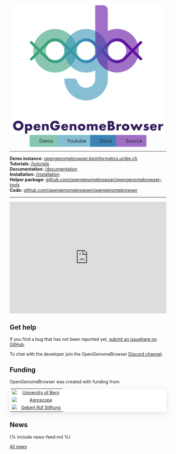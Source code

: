 <link rel="shortcut icon" type="image/svg+xml" href="/favicon.svg">

<style>
.center-content {
    text-align: center;
}

.ogb-logo {
    border: unset;
    box-shadow: unset;
    width: 500px;
}

#ogb-btns > .ogb-btn {
    padding-left: 30px;
    background-repeat: no-repeat;
    background-position: top 50% left 10px;
    background-size: 16px;
    font-family: -apple-system, BlinkMacSystemFont, "Segoe UI", Roboto, "Helvetica Neue", Arial, "Noto Sans", sans-serif, "Apple Color Emoji", "Segoe UI Emoji", "Segoe UI Symbol", "Noto Color Emoji";
    font-size: 1rem;
    font-weight: 400;
    line-height: 1.5;
    color: #212529;
    text-align: left;

}

#ogb-btn-demo {
    background-image: url('/media/demo.svg');
    background-color: #88c6af;
}

#ogb-btn-youtube {
    background-image: url('/media/youtube.svg');
    background-color: #85bed4;
}

#ogb-btn-docs {
    background-image: url('/media/docs.svg');
    background-color: #3a84b4;
}

#ogb-btn-source {
    background-image: url('/media/source.svg');
    background-color: #9f6fc6;
}

.ogb-btn:hover {
    filter: brightness(0.8);
}

.ogb-btn {
    color: #212529;
    text-decoration: none !important;
    display: inline-block;
    font-weight: 400;
    text-align: center;
    -webkit-user-select: none;
    -moz-user-select: none;
    -ms-user-select: none;
    user-select: none;
    border: 1px solid transparent;
    padding: .375rem .75rem;
    font-size: 1rem;
    line-height: 1.5;
    border-radius: .25rem;
    transition: color .15s ease-in-out, background-color .15s ease-in-out, border-color .15s ease-in-out, filter .15s ease-in-out;
}

#ogb-btns {
    position: relative;
    display: -ms-inline-flexbox;
    display: inline-flex;
    vertical-align: middle;
}

.ogb-btn:not(:disabled):not(.disabled) {
    cursor: pointer;
}

#ogb-btns > #ogb-btns:not(:last-child) > .ogb-btn, #ogb-btns > .ogb-btn:not(:last-child) {
    border-top-right-radius: 0;
    border-bottom-right-radius: 0;
}

#ogb-btns > #ogb-btns:not(:first-child) > .ogb-btn, #ogb-btns > .ogb-btn:not(:first-child) {
    border-top-left-radius: 0;
    border-bottom-left-radius: 0;
}
</style>

<div class="center-content">
<img class="ogb-logo" src="https://raw.githubusercontent.com/opengenomebrowser/opengenomebrowser/master/website/static/global/customicons/ogb-full.svg">

<div id="ogb-btns" aria-label="OpenGenomeBrowser links panel">
    <a id="ogb-btn-demo" type="button" class="ogb-btn" href="https://opengenomebrowser.bioinformatics.unibe.ch/"
    >Demo</a>
    <a id="ogb-btn-youtube" type="button" class="ogb-btn" href="https://www.youtube.com/watch?v=rkWREfcwPKQ"
    >Youtube</a>
    <a id="ogb-btn-docs" type="button" class="ogb-btn" href="https://opengenomebrowser.github.io/"
    >Docs</a>
    <a id="ogb-btn-source" type="button" class="ogb-btn" href="https://github.com/opengenomebrowser/opengenomebrowser"
    >Source</a>
</div>
</div>

<hr>

**Demo instance:**
[opengenomebrowser.bioinformatics.unibe.ch](https://opengenomebrowser.bioinformatics.unibe.ch/) <br>
**Tutorials:**
[/tutorials](/tutorials/index.md) <br>
**Documentation:**
[/documentation](/documentation/index.md) <br>
**Installation:**
[/installation](/installation.md) <br>
**Helper package:**
[github.com/opengenomebrowser/opengenomebrowser-tools](https://github.com/opengenomebrowser/opengenomebrowser-tools) <br>
**Code:**
[github.com/opengenomebrowser/opengenomebrowser](https://github.com/opengenomebrowser/opengenomebrowser) <br>

<hr>

<iframe src="https://www.youtube.com/embed/rkWREfcwPKQ" allow="encrypted-media" allowfullscreen frameborder="0" scrolling="no" style="overflow:hidden;height:360px;width:100%" height="360" width="100%"></iframe>

## Get help

If you find a bug that has not been reported
yet, [submit an issuehere on GitHub](https://github.com/opengenomebrowser/opengenomebrowser/issues).

To chat with the developer join the OpenGenomeBrowser [Discord channel](https://discord.gg/mDm4fqf).

## Funding

OpenGenomeBrowser was created with funding from:

<style>
.tg { width:100%; border:none; background-color: white; border-radius: 4px; box-shadow: 0 5px 20px rgba(71,80,89,.15); } }
.tg td { padding:2px; border:none }
.tg th { border:none }
.tg .tg-9wq8{ border:none; text-align:center; vertical-align:middle }
.mini-img{ width:120px; margin:0; padding:0; border: unset; box-shadow: unset }
</style>
<table class="tg">
<tbody>
  <tr>
    <td class="tg-9wq8"><img src="https://opengenomebrowser.bioinformatics.unibe.ch/static/index/images/unibe.png" class="mini-img"/></td>
    <td class="tg-9wq8"><a href="https://www.bioinformatics.unibe.ch/">University of Bern</a></td>
  </tr>
  <tr>
    <td class="tg-9wq8"><img src="https://opengenomebrowser.bioinformatics.unibe.ch/static/index/images/agroscope.png" class="mini-img"/></td>
    <td class="tg-9wq8"><a href="https://www.agroscope.admin.ch/">Agroscope</a></td>
  </tr>
  <tr>
    <td class="tg-9wq8"><img src="https://opengenomebrowser.bioinformatics.unibe.ch/static/index/images/GRS.jpg" class="mini-img"/></td>
    <td class="tg-9wq8"><a href="https://www.grstiftung.ch/">Gebert Rüf Stiftung</a></td>
  </tr>
</tbody>
</table>

## News

{% include news-feed.md %}

[All news](news.md)